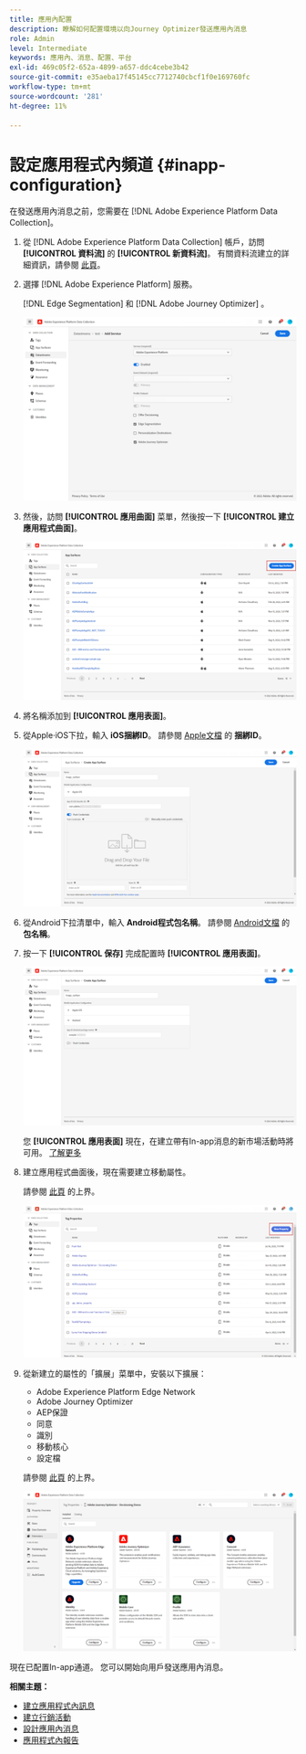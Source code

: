 ```yaml
---
title: 應用內配置
description: 瞭解如何配置環境以向Journey Optimizer發送應用內消息
role: Admin
level: Intermediate
keywords: 應用內、消息、配置、平台
exl-id: 469c05f2-652a-4899-a657-ddc4cebe3b42
source-git-commit: e35aeba17f45145cc7712740cbcf1f0e169760fc
workflow-type: tm+mt
source-wordcount: '281'
ht-degree: 11%

---
```


# 設定應用程式內頻道 {#inapp-configuration}

在發送應用內消息之前，您需要在 [!DNL Adobe Experience Platform Data Collection]。

1. 從 [!DNL Adobe Experience Platform Data Collection] 帳戶，訪問 **[!UICONTROL 資料流]** 的 **[!UICONTROL 新資料流]**。 有關資料流建立的詳細資訊，請參閱 [此頁](https://aep-sdks.gitbook.io/docs/getting-started/configure-datastreams)。

1. 選擇 [!DNL Adobe Experience Platform] 服務。

   [!DNL Edge Segmentation] 和 [!DNL Adobe Journey Optimizer] 。

   ![](assets/inapp_config_6.png)

1. 然後，訪問 **[!UICONTROL 應用曲面]** 菜單，然後按一下 **[!UICONTROL 建立應用程式曲面]**。

   ![](assets/inapp_config_1.png)

1. 將名稱添加到 **[!UICONTROL 應用表面]**。

1. 從Apple·iOS下拉，輸入 **iOS捆綁ID**。 請參閱 [Apple文檔](https://developer.apple.com/documentation/appstoreconnectapi/bundle_ids) 的 **捆綁ID**。

   ![](assets/inapp_config_2.png)

1. 從Android下拉清單中，輸入 **Android程式包名稱**。 請參閱 [Android文檔](https://support.google.com/admob/answer/9972781?hl=en#:~:text=The%20package%20name%20of%20an,supported%20third%2Dparty%20Android%20stores) 的 **包名稱**。

1. 按一下 **[!UICONTROL 保存]** 完成配置時 **[!UICONTROL 應用表面]**。

   ![](assets/inapp_config_3.png)

   您 **[!UICONTROL 應用表面]** 現在，在建立帶有In-app消息的新市場活動時將可用。 [了解更多](create-in-app.md)

1. 建立應用程式曲面後，現在需要建立移動屬性。

   請參閱 [此頁](https://experienceleague.adobe.com/docs/experience-platform/tags/admin/companies-and-properties.html#for-mobile) 的上界。

   ![](assets/inapp_config_4.png)

1. 從新建立的屬性的「擴展」菜單中，安裝以下擴展：

   * Adobe Experience Platform Edge Network
   * Adobe Journey Optimizer
   * AEP保證
   * 同意
   * 識別
   * 移動核心
   * 設定檔

   請參閱 [此頁](https://experienceleague.adobe.com/docs/experience-platform/tags/ui/extensions/overview.html?lang=en#add-a-new-extension) 的上界。

   ![](assets/inapp_config_5.png)

現在已配置In-app通道。 您可以開始向用戶發送應用內消息。

**相關主題：**

* [建立應用程式內訊息](create-in-app.md)
* [建立行銷活動](../campaigns/create-campaign.md)
* [設計應用內消息](design-in-app.md)
* [應用程式內報告](../reports/campaign-global-report.md#inapp-report)
